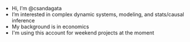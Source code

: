- Hi, I’m @csandagata
- I’m interested in complex dynamic systems, modeling, and stats/causal inference
- My background is in economics
- I'm using this account for weekend projects at the moment


<!---
csandagata/csandagata is a ✨ special ✨ repository because its `README.md` (this file) appears on your GitHub profile.
You can click the Preview link to take a look at your changes.
--->
